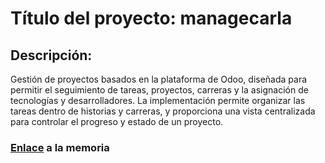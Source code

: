 # Título del proyecto: managecarla
## Descripción:
Gestión de proyectos basados en la plataforma de Odoo, diseñada para permitir el seguimiento de tareas, proyectos, carreras y la asignación de tecnologías y desarrolladores. La implementación permite organizar las tareas dentro de historias y carreras, y proporciona una vista centralizada para controlar el progreso y estado de un proyecto.
### [Enlace](https://educajcyl-my.sharepoint.com/personal/carla_fueber_educa_jcyl_es/_layouts/15/embed.aspx?UniqueId=92c4e3de-accf-48b0-9080-7d6345ee7d96](https://educajcyl-my.sharepoint.com/:b:/r/personal/carla_fueber_educa_jcyl_es/Documents/sistemas%20de%20gesti%C3%B3n%20empresarial/entregas/delaFuente_Bernardino_Carla_Pr%C3%A1ctica18_MemoriaProyectoManage.pdf?csf=1&web=1&e=1erosq)) a la memoria
